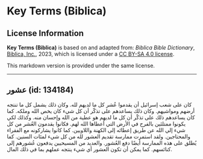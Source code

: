 # Key Terms (Biblica)

## License Information

**Key Terms (Biblica)** is based on and adapted from: _Biblica Bible Dictionary_, [Biblica, Inc.](https://www.biblica.com/), 2023, which is licensed under a [CC BY-SA 4.0 license](https://creativecommons.org/licenses/by-sa/4.0/legalcode.en).

This markdown version is provided under the same license.



--------------------------------

## عشور (id: 134184)

كان على شعب إسرائيل أن يقدموا عُشر كل ما لديهم لله. وكان ذلك يشمل كل ما تنتجه أرضهم ومواشيهم. وكان ذلك يساعدهم على تذكّر أن كل شيء كان يخص الله وملكه. كما كان يساعدهم ذلك على تذكّر أن كل ما لديهم هو عطية من الله وإحسان منه. وكذلك لكي يكونوا ممتلئين بالفرح في الأرض التي أعطاها الله لهم. فكانوا يقدمون العُشر من كل شيء إلي الله عن طريق إعطائه إلى الكهنة واللاويين. كما كانوا يشاركونه مع الفقراء والمحتاجين. ولقد استمرت ممارسة تقديم العشور لله من كل شيء لمئات السنين. كما يُطلق على هذه الممارسة أيضًا دفع العُشور. والعديد من المسيحيين يدفعون عُشورهم إلى كنائسهم. كما يمكن أن تكون العشور أي شيء ينتجه عملهم بما في ذلك المال.


